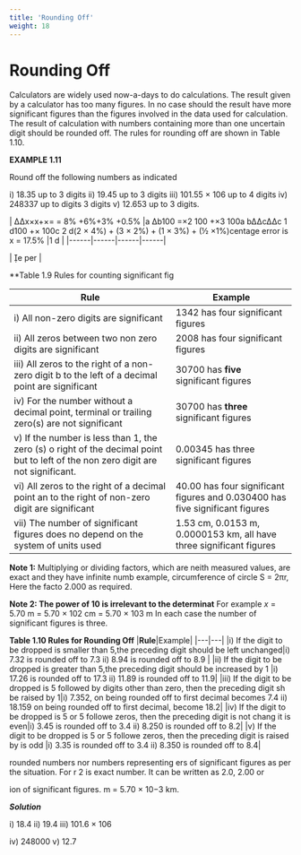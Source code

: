 ```yaml
---
title: 'Rounding Off'
weight: 18
---
```


# Rounding Off


Calculators are widely used now-a-days to do calculations. The result given by a calculator has too many figures. In no case should the result have more significant figures than the figures involved in the data used for calculation. The result of calculation with numbers containing more than one uncertain digit should be rounded off. The rules for rounding off are shown in Table 1.10.

**EXAMPLE 1.11**

Round off the following numbers as indicated

i) 18.35 up to 3 digits 
ii) 19.45 up to 3 digits 
iii) 101.55 × 106 up to 4 digits 
iv) 248337 up to digits 3 digits 
v) 12.653 up to 3 digits.

| ∆∆x×x+×=          = 8% +6%+3% +0.5% |a ∆b100 =×2 100 +×3 100a b∆∆c∆∆c 1 d100 +× 100c 2 d(2 × 4%) + (3 × 2%) + (1 × 3%) + (½ ×1%)centage error is x = 17.5% |1 d |
|------|------|------|------|


| e per |



**Table 1.9 Rules for counting significant fig 

|**Rule**|**Example**|
|---|---|
|i) All non-zero digits are significant|1342 has four significant figures|
|ii) All zeros between two non zero digits are significant|2008 has four significant figures|
|iii) All zeros to the right of a non-zero digit b to the left of a decimal point are significant|30700 has **five** significant figures|
|iv) For the number without a decimal point, terminal or trailing zero(s) are not significant|30700 has **three** significant figures|
|v) If the number is less than 1, the zero (s) o right of the decimal point but to left of the non zero digit are not significant.|0.00345 has three significant figures|
|vi) All zeros to the right of a decimal point an to the right of non-zero digit are significant|40.00 has four significant figures and 0.030400 has five significant figures|
|vii) The number of significant figures does no depend on the system of units used|1.53 cm, 0.0153 m, 0.0000153 km, all have three significant figures|

**Note 1:** Multiplying or dividing factors, which are neith measured values, are exact and they have infinite numb example, circumference of circle S = 2πr, Here the facto 2.000 as required. 

**Note 2: The power of 10 is irrelevant to the determinat** For example _x_ = 5.70 m = 5.70 × 102 cm = 5.70 × 103 m In each case the number of significant figures is three.

**Table 1.10 Rules for Rounding Off** 
|**Rule**|Example|
|---|---|
|i) If the digit to be dropped is smaller than 5,the preceding digit should be left unchanged|i) 7.32 is rounded off to 7.3 ii) 8.94 is rounded off to 8.9 |
|ii) If the digit to be dropped is greater than  5,the preceding digit should be increased by 1 |i) 17.26 is rounded off to 17.3 ii) 11.89 is rounded off to 11.9|
|iii) If the digit to be dropped is 5 followed by digits other than zero, then the preceding digit sh be raised by 1|i) 7.352, on being rounded off to first decimal becomes 7.4 ii) 18.159 on being rounded off to first decimal, become 18.2|
|iv) If the digit to be dropped is 5 or 5 followe zeros, then the preceding digit is not chang it is even|i) 3.45 is rounded off to 3.4 ii) 8.250 is rounded off to 8.2|
|v) If the digit to be dropped is 5 or 5 followe zeros, then the preceding digit is raised by is odd  |i) 3.35 is rounded off to 3.4 ii) 8.350 is rounded off to 8.4|

rounded numbers nor numbers representing ers of significant figures as per the situation. For r 2 is exact number. It can be written as 2.0, 2.00 or

ion of significant figures. m = 5.70 × 10−3 km.

**_Solution_**

i) 18.4 ii) 19.4 iii) 101.6 × 106

iv) 248000 v) 12.7
